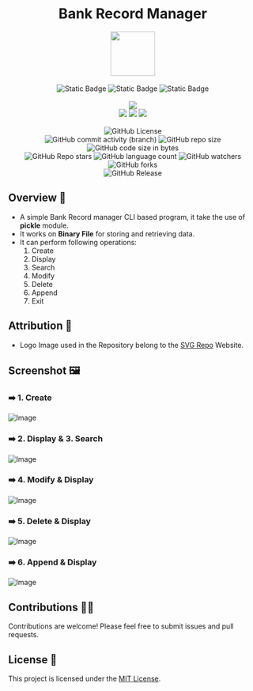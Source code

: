 <div align="center">
     <h1 align="center">Bank Record Manager</h1>
     <img src="https://github.com/abhinavkumar2369/Python-Bank-Record-Manager-cli/assets/170245635/37be2ad1-2242-41b4-bc58-f4d3d32cd411" height=90px width=90px/>
     <br/>
     <br/>
     <img alt="Static Badge" src="https://img.shields.io/badge/Python-7F00FF?style=for-the-badge">
     <img alt="Static Badge" src="https://img.shields.io/badge/CLI%20Application-red?style=for-the-badge">
     <img alt="Static Badge" src="https://img.shields.io/badge/Pickle%20Module-darkgreen?style=for-the-badge">
     <br/>
     <br/>
     <!-- Open Source -->
     <img src="https://badges.frapsoft.com/os/v1/open-source.svg?v=103">
     <br/>
     <!-- Contributions -->
     <img src="https://img.shields.io/static/v1.svg?label=Contributions&message=Welcome&color=#013220">
     <!-- Built By -->
     <img src="https://img.shields.io/badge/Built%20by-Abhinav%20Kumar-0059b3">
     <!-- Maintained -->
     <img src="https://img.shields.io/static/v1.svg?label=Maintained&message=Yes&color=red">
     <br/>
     <!-- --------------------------------------------- -->
     <br/>
     <!-- License -->
     <img alt="GitHub License" src="https://img.shields.io/github/license/abhinavkumar2369/Python-Bank-Record-Manager-cli">
     <br/>
     <!-- Commit Count -->
     <img alt="GitHub commit activity (branch)" src="https://img.shields.io/github/commit-activity/t/abhinavkumar2369/Python-Bank-Record-Manager-cli/main">
     <!-- Repo Size -->
     <img alt="GitHub repo size" src="https://img.shields.io/github/repo-size/abhinavkumar2369/Python-Bank-Record-Manager-cli?style=flat&color=orange">
     <!-- Repo Code -->
     <img alt="GitHub code size in bytes" src="https://img.shields.io/github/languages/code-size/abhinavkumar2369/Python-Bank-Record-Manager-cli">
     <br/>
     <img alt="GitHub Repo stars" src="https://img.shields.io/github/stars/abhinavkumar2369/Python-Bank-Record-Manager-cli?style=flat&color=orange">
     <!-- Language Count -->
     <img alt="GitHub language count" src="https://img.shields.io/github/languages/count/abhinavkumar2369/Python-Bank-Record-Manager-cli">
     <!-- Watchers -->
     <img alt="GitHub watchers" src="https://img.shields.io/github/watchers/abhinavkumar2369/Python-Bank-Record-Manager-cli?style=flat">
     <!-- Forks -->
     <img alt="GitHub forks" src="https://img.shields.io/github/forks/abhinavkumar2369/Python-Bank-Record-Manager-cli?style=flat&color=orange">
     <br/>
     <img alt="GitHub Release" src="https://img.shields.io/github/v/release/abhinavkumar2369/Python-Bank-Record-Manager-cli">
</div>


<!------------------------------------------------->


## Overview 🚀

- A simple Bank Record manager CLI based program, it take the use of **pickle** module.
- It works on **Binary File** for storing and retrieving data.
- It can perform following operations:
    1. Create
    2. Display
    3. Search
    4. Modify
    5. Delete
    6. Append
    7. Exit


<!------------------------------------------------->


## Attribution 🙏
- Logo Image used in the Repository belong to the [SVG Repo](https://www.svgrepo.com/) Website.


<!------------------------------------------------->


## Screenshot 🖼️

### ➡️ 1. Create
![Image](https://github.com/abhinavkumar2369/Python-Bank-Record-Manager-cli/assets/170245635/63923c51-2425-4489-ae37-4046b96e9526)


### ➡️ 2. Display  &  3. Search
![Image](https://github.com/abhinavkumar2369/Python-Bank-Record-Manager-cli/assets/170245635/5314e181-0b13-4dab-b807-7f5d3f743e6c)


### ➡️ 4. Modify & Display
![Image](https://github.com/abhinavkumar2369/Python-Bank-Record-Manager-cli/assets/170245635/5fe349df-2b57-4a4f-b8ff-913125331f6a)


### ➡️ 5. Delete & Display
![Image](https://github.com/abhinavkumar2369/Python-Bank-Record-Manager-cli/assets/170245635/d0c13ec0-2b8c-44b9-9952-fef5e24b9ef4)


### ➡️ 6. Append & Display
![Image](https://github.com/abhinavkumar2369/Python-Bank-Record-Manager-cli/assets/170245635/b59c0256-f074-42d3-b852-698615a034ec)


<!------------------------------------------------->

## Contributions 🧑‍💻
Contributions are welcome! Please feel free to submit issues and pull requests.

## License 🪪
This project is licensed under the [MIT License](LICENSE).
